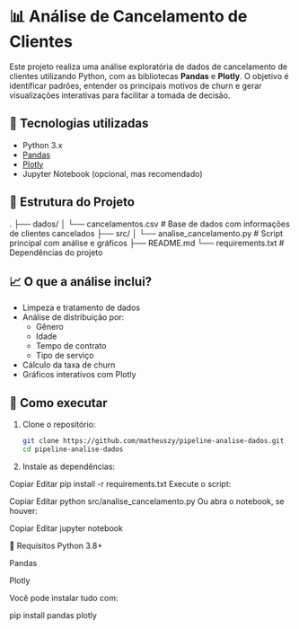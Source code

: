 # 📊 Análise de Cancelamento de Clientes

Este projeto realiza uma análise exploratória de dados de cancelamento de clientes utilizando Python, com as bibliotecas **Pandas** e **Plotly**. O objetivo é identificar padrões, entender os principais motivos de churn e gerar visualizações interativas para facilitar a tomada de decisão.

## 🔧 Tecnologias utilizadas

- Python 3.x
- [Pandas](https://pandas.pydata.org/)
- [Plotly](https://plotly.com/python/)
- Jupyter Notebook (opcional, mas recomendado)

## 📁 Estrutura do Projeto

.
├── dados/
│ └── cancelamentos.csv # Base de dados com informações de clientes cancelados
├── src/
│ └── analise_cancelamento.py # Script principal com análise e gráficos
├── README.md
└── requirements.txt # Dependências do projeto


## 📈 O que a análise inclui?

- Limpeza e tratamento de dados
- Análise de distribuição por:
  - Gênero
  - Idade
  - Tempo de contrato
  - Tipo de serviço
- Cálculo da taxa de churn
- Gráficos interativos com Plotly

## 🚀 Como executar

1. Clone o repositório:
   ```bash
   git clone https://github.com/matheuszy/pipeline-analise-dados.git
   cd pipeline-analise-dados

2. Instale as dependências:


Copiar
Editar
pip install -r requirements.txt
Execute o script:


Copiar
Editar
python src/analise_cancelamento.py
Ou abra o notebook, se houver:


Copiar
Editar
jupyter notebook

📌 Requisitos
Python 3.8+

Pandas

Plotly

Você pode instalar tudo com:


pip install pandas plotly